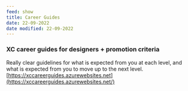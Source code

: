 ```yaml
---
feed: show
title: Career Guides
date: 22-09-2022
date modified: 22-09-2022
---
```



### XC career guides for designers + promotion criteria

Really clear guidelines for what is expected from you at each level, and what is expected from you to move up to the next level.  
[https://xccareerguides.azurewebsites.net](https://xccareerguides.azurewebsites.net/)